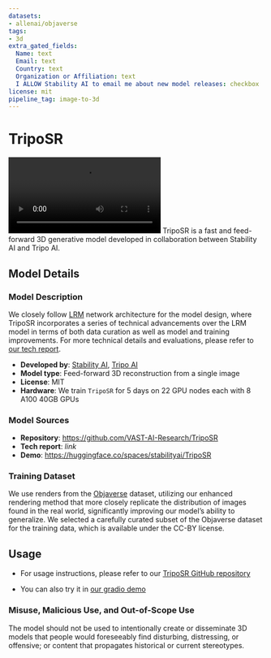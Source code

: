 ```yaml
---
datasets:
- allenai/objaverse
tags:
- 3d
extra_gated_fields:
  Name: text
  Email: text
  Country: text
  Organization or Affiliation: text
  I ALLOW Stability AI to email me about new model releases: checkbox
license: mit
pipeline_tag: image-to-3d
---
```

# TripoSR
![](figures/input800.mp4)
TripoSR is a fast and feed-forward 3D generative model developed in collaboration between Stability AI and Tripo AI.

## Model Details

### Model Description

We closely follow [LRM](https://arxiv.org/abs/2311.04400) network architecture for the model design, where TripoSR incorporates a series of technical advancements over the LRM model in terms of both data curation as well as model and training improvements. For more technical details and evaluations, please refer to [our tech report](link).

* **Developed by**: [Stability AI](https://stability.ai/), [Tripo AI](https://tripo3d.ai/)
* **Model type**: Feed-forward 3D reconstruction from a single image
* **License**: MIT
* **Hardware**: We train `TripoSR` for 5 days on 22 GPU nodes each with 8 A100 40GB GPUs

### Model Sources

* **Repository**: https://github.com/VAST-AI-Research/TripoSR
* **Tech report**: *link*
* **Demo**: https://huggingface.co/spaces/stabilityai/TripoSR

### Training Dataset

We use renders from the [Objaverse](https://objaverse.allenai.org/objaverse-1.0) dataset, utilizing our enhanced rendering method that more closely replicate the distribution of images found in the real world, significantly improving our model’s ability to generalize. We selected a carefully curated subset of the Objaverse dataset for the training data, which is available under the CC-BY license. 


## Usage

* For usage instructions, please refer to our [TripoSR GitHub repository](https://github.com/VAST-AI-Research/TripoSR)

* You can also try it in [our gradio demo](https://huggingface.co/spaces/stabilityai/TripoSR)


### Misuse, Malicious Use, and Out-of-Scope Use

The model should not be used to intentionally create or disseminate 3D models that people would foreseeably find disturbing, distressing, or offensive; or content that propagates historical or current stereotypes.